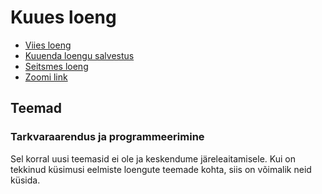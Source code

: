 # Kuues loeng

- [Viies loeng](../Lesson-05/README.md)
- [Kuuenda loengu salvestus]()
- [Seitsmes loeng](../Lesson-07/README.md)
- [Zoomi link]()

## Teemad

### Tarkvaraarendus ja programmeerimine

Sel korral uusi teemasid ei ole ja keskendume järeleaitamisele. Kui on tekkinud küsimusi eelmiste loengute teemade kohta, siis on võimalik neid küsida.

